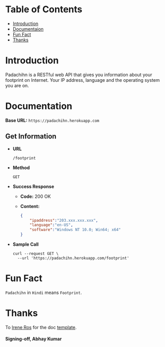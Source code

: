 # Table of Contents

* [Introduction](#introduction)
* [Documentaion](#documentation)
* [Fun Fact](#fun-fact)
* [Thanks](#thanks)

# Introduction

Padachihn is a RESTful web API that gives you information about your footprint on Internet. Your IP address, language and the operating system you are on.

# Documentation

__Base URL:__ `https://padachihn.herokuapp.com`

## Get Information

* __URL__

    `/footprint`

* __Method__

    `GET`

* __Success Response__

    * __Code:__ 200 OK

    * __Content:__

        ```json
        {
            "ipaddress":"203.xxx.xxx.xxx",
            "language":"en-US",
            "software":"Windows NT 10.0; Win64; x64"
        }
        ```

* __Sample Call__

    ```
    curl --request GET \
      --url 'https://padachihn.herokuapp.com/footprint'
    ```

# Fun Fact

`Padachihn` in `Hindi` means `Footprint`.

# Thanks

To [Irene Ros](https://github.com/iros) for the doc [template](https://gist.github.com/iros/3426278).

#### Signing-off, Abhay Kumar